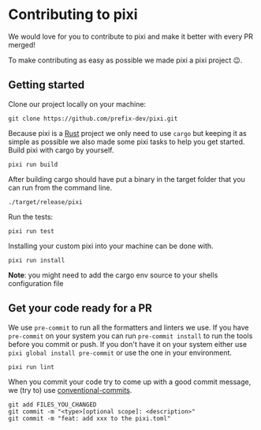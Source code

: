 # Contributing to pixi
We would love for you to contribute to pixi and make it better with every PR merged!

To make contributing as easy as possible we made pixi a pixi project :wink:.

## Getting started
Clone our project locally on your machine:

```
git clone https://github.com/prefix-dev/pixi.git
```

Because pixi is a [Rust](https://www.rust-lang.org/) project we only need to use `cargo` but keeping it as simple as possible we also made some pixi tasks to help you get started.
Build pixi with cargo by yourself.
```
pixi run build
```

After building cargo should have put a binary in the target folder that you can run from the command line.
```
./target/release/pixi
```

Run the tests:

```
pixi run test
```

Installing your custom pixi into your machine can be done with.
```
pixi run install
```
**Note**: you might need to add the cargo env source to your shells configuration file

## Get your code ready for a PR
We use `pre-commit` to run all the formatters and linters we use.
If you have `pre-commit` on your system you can run `pre-commit install` to run the tools before you commit or push.
If you don't have it on your system either use `pixi global install pre-commit` or use the one in your environment.
```shell
pixi run lint
```

When you commit your code try to come up with a good commit message, we (try to) use [conventional-commits](https://www.conventionalcommits.org/en/v1.0.0/).
```shell
git add FILES_YOU_CHANGED
git commit -m "<type>[optional scope]: <description>"
git commit -m "feat: add xxx to the pixi.toml"
```
